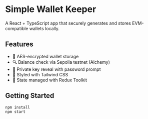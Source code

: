 # Simple Wallet Keeper

A React + TypeScript app that securely generates and stores EVM-compatible wallets locally.

## Features

- 🔐 AES-encrypted wallet storage
- 🔍 Balance check via Sepolia testnet (Alchemy)
- 🔑 Private key reveal with password prompt
- 🎨 Styled with Tailwind CSS
- 🧠 State managed with Redux Toolkit

## Getting Started

```bash
npm install
npm start
```
